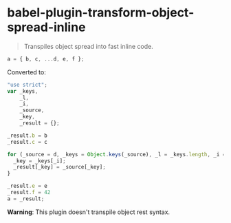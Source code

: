 # babel-plugin-transform-object-spread-inline

> Transpiles object spread into fast inline code.

```js
a = { b, c, ...d, e, f };
```

Converted to:

```js
"use strict";
var _keys,
    _l,
    _i,
    _source,
    _key,
    _result = {};

_result.b = b
_result.c = c

for (_source = d, _keys = Object.keys(_source), _l = _keys.length, _i = 0; _i < _l; _i++) {
  _key = _keys[_i];
  _result[_key] = _source[_key];
}

_result.e = e
_result.f = 42
a = _result;
```

**Warning**: This plugin doesn't transpile object rest syntax.
